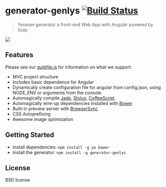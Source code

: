 # generator-genlys [![Build Status](https://secure.travis-ci.org/nevech/generator-genlys.png?branch=master)](https://travis-ci.org/nevech/generator-genlys)

> Yeoman generator a front-end Web App with Angular powered by Gulp.

![](http://i.imgur.com/BTrI11y.png)
## Features
Please see our [gulpfile.js](https://github.com/nevech/generator-genlys/blob/master/app/templates/gulpfile.js) for information on what we support.

* MVC project structure
* Includes basic dependence for Angular
* Dynamically create configuration file for angular from config.json, using NODE_ENV or arguments from the console.
* Automagically compile [Jade](jade-lang.com), [Stylus](https://learnboost.github.io/stylus/), [CoffeeScript](http://coffeescript.org/)
* Automagically wire-up dependencies installed with [Bower](http://bower.io/)
* Built-in preview server with [BrowserSync](http://www.browsersync.io/)
* CSS Autoprefixing
* Awesome image optimization

## Getting Started

* Install dependencies: `npm install -g yo bower`
* Install the generator: `npm install -g generator-genlys`



## License
BSD license